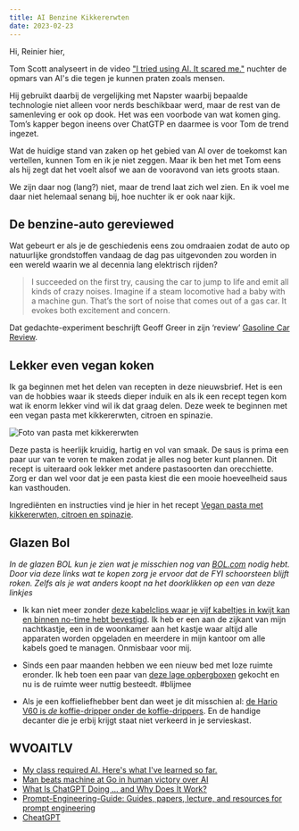 ```yaml
---
title: AI Benzine Kikkererwten
date: 2023-02-23
---
```


Hi, Reinier hier,

Tom Scott analyseert in de video ["I tried using AI. It scared me."](https://www.youtube.com/watch?v=jPhJbKBuNnA) nuchter de opmars van AI's die tegen je kunnen praten zoals mensen.

Hij gebruikt daarbij de vergelijking met Napster waarbij bepaalde technologie niet alleen voor nerds beschikbaar werd, maar de rest van de samenleving er ook op dook. Het was een voorbode van wat komen ging. Tom’s kapper begon ineens over ChatGTP en daarmee is voor Tom de trend ingezet.

Wat de huidige stand van zaken op het gebied van AI over de toekomst kan vertellen, kunnen Tom en ik je niet zeggen. Maar ik ben het met Tom eens als hij zegt dat het voelt alsof we aan de vooravond van iets groots staan.

We zijn daar nog (lang?) niet, maar de trend laat zich wel zien. En ik voel me daar niet helemaal senang bij, hoe nuchter ik er ook naar kijk.

## De benzine-auto gereviewed

Wat gebeurt er als je de geschiedenis eens zou omdraaien zodat de auto op natuurlijke grondstoffen vandaag de dag pas uitgevonden zou worden in een wereld waarin we al decennia lang elektrisch rijden?

> I succeeded on the first try, causing the car to jump to life and emit all kinds of crazy noises. Imagine if a steam locomotive had a baby with a machine gun. That’s the sort of noise that comes out of a gas car. It evokes both excitement and concern.

Dat gedachte-experiment beschrijft Geoff Greer in zijn ‘review’ [Gasoline Car Review](https://geoff.greer.fm/2023/02/08/gasoline-car-review/).

## Lekker even vegan koken

Ik ga beginnen met het delen van recepten in deze nieuwsbrief. Het is een van de hobbies waar ik steeds dieper induik en als ik een recept tegen kom wat ik enorm lekker vind wil ik dat graag delen. Deze week te beginnen met een vegan pasta met kikkererwten, citroen en spinazie.

![Foto van pasta met kikkererwten](/images/recepten/pasta-kikkererwten.jpg)

Deze pasta is heerlijk kruidig, hartig en vol van smaak. De saus is prima een paar uur van te voren te maken zodat je alles nog beter kunt plannen. Dit recept is uiteraard ook lekker met andere pastasoorten dan orecchiette. Zorg er dan wel voor dat je een pasta kiest die een mooie hoeveelheid saus kan vasthouden.

Ingrediënten en instructies vind je hier in het recept [Vegan pasta met kikkererwten, citroen en spinazie](/blog/recepten/vegan-pasta-met-kikkererwten).

## Glazen Bol

_In de glazen BOL kun je zien wat je misschien nog van [BOL.com](https://partner.bol.com/click/click?p=2&t=url&s=1066120&f=TXL&url=https%3A%2F%2Fwww.bol.com%2Fnl%2F&name=BOL%20homepage) nodig hebt. Door via deze links wat te kopen zorg je ervoor dat de FYI schoorsteen blijft roken. Zelfs als je wat anders koopt na het doorklikken op een van deze linkjes_

- Ik kan niet meer zonder [deze kabelclips waar je vijf kabeltjes in kwijt kan en binnen no-time hebt bevestigd](https://partner.bol.com/click/click?p=2&t=url&s=1066120&f=TXL&url=https%3A%2F%2Fwww.bol.com%2Fnl%2Fnl%2Fp%2Fmerkloos-2x-kabel-organiser-zwart-2x-kabel-clips-voor-5-kabels-zelfklevende-kabelclips-kabelklem-kabelhouder-kabelgoot-houder-kabel-management%2F9300000007725661%2F&name=Merkloos%202x%20Kabel%20Organiser). Ik heb er een aan de zijkant van mijn nachtkastje, een in de woonkamer aan het kastje waar altijd alle apparaten worden opgeladen en meerdere in mijn kantoor om alle kabels goed te managen. Onmisbaar voor mij.

- Sinds een paar maanden hebben we een nieuw bed met loze ruimte eronder. Ik heb toen een paar van [deze lage opbergboxen](https://partner.bol.com/click/click?p=2&t=url&s=1066120&f=TXL&url=https%3A%2F%2Fwww.bol.com%2Fnl%2Fnl%2Fp%2Firis-clearbox-onder-het-bed-opbergbox-2x-50l-transparant%2F9200000102931175%2F&name=IRIS%20Clearbox%20onder-het-bed%20Opbergbox-%202x%2050L%20...) gekocht en nu is de ruimte weer nuttig besteedt. #blijmee

- Als je een koffieliefhebber bent dan weet je dit misschien al: [de Hario V60 is _de_ koffie-dripper onder de koffie-drippers](https://partner.bol.com/click/click?p=2&t=url&s=1066120&f=TXL&url=https%3A%2F%2Fwww.bol.com%2Fnl%2Fp%2Fhario-v60-drip-decanter-02%2F9200000040262918%2F&name=Hario%20V60%20Drip%20Decanter%2002). En de handige decanter die je erbij krijgt staat niet verkeerd in je servieskast.

## WVOAITLV

- [My class required AI. Here's what I've learned so far.](https://oneusefulthing.substack.com/p/my-class-required-ai-heres-what-ive)
- [Man beats machine at Go in human victory over AI](https://arstechnica.com/information-technology/2023/02/man-beats-machine-at-go-in-human-victory-over-ai/)
- [What Is ChatGPT Doing … and Why Does It Work?](https://writings.stephenwolfram.com/2023/02/what-is-chatgpt-doing-and-why-does-it-work/)
- [Prompt-Engineering-Guide: Guides, papers, lecture, and resources for prompt engineering](https://github.com/dair-ai/Prompt-Engineering-Guide)
- [CheatGPT](https://blog.humphd.org/cheatgpt/)
